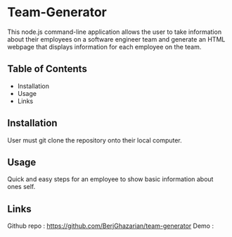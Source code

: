 # Team-Generator

This node.js command-line application allows the user to take information about their employees on a software engineer team and generate an HTML webpage that displays information for each employee on the team.

## Table of Contents

- Installation
- Usage
- Links

## Installation 

User must git clone the repository onto their local computer.

## Usage

Quick and easy steps for an employee to show basic information about ones self.

## Links
Github repo : https://github.com/BerjGhazarian/team-generator
Demo : 

